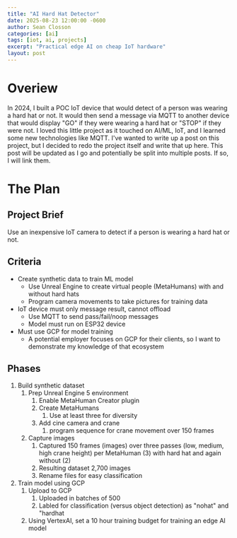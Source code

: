 ```yaml
---
title: "AI Hard Hat Detector"
date: 2025-08-23 12:00:00 -0600
author: Sean Closson
categories: [ai]
tags: [iot, ai, projects]
excerpt: "Practical edge AI on cheap IoT hardware"
layout: post
---
```

# Overiew
In 2024, I built a POC IoT device that would detect of a person was wearing a hard hat or not. It would then send a message via MQTT to another device that would display "GO" if they were wearing a hard hat or "STOP" if they were not.  I loved this little project as it touched on AI/ML, IoT, and I learned some new technologies like MQTT. I've wanted to write up a post on this project, but I decided to redo the project itself and write that up here.  This post will be updated as I go and potentially be split into multiple posts.  If so, I will link them.

# The Plan
## Project Brief
Use an inexpensive IoT camera to detect if a person is wearing a hard hat or not.

## Criteria
* Create synthetic data to train ML model
  * Use Unreal Engine to create virtual people (MetaHumans) with and without hard hats
  * Program camera movements to take pictures for training data
* IoT device must only message result, cannot offload
  * Use MQTT to send pass/fail/noop messages
  * Model must run on ESP32 device
* Must use GCP for model training
  * A potential employer focuses on GCP for their clients, so I want to demonstrate my knowledge of that ecosystem

## Phases
1. Build synthetic dataset
   1. Prep Unreal Engine 5 environment
      1. Enable MetaHuman Creator plugin
      2. Create MetaHumans
         1. Use at least three for diversity
      3. Add cine camera and crane
         1. program sequence for crane movement over 150 frames
   2. Capture images
      1. Captured 150 frames (images) over three passes (low, medium, high crane height) per MetaHuman (3) with hard hat and again without (2)
      2. Resulting dataset 2,700 images
      3. Rename files for easy classification
2. Train model using GCP
   1. Upload to GCP
      1. Uploaded in batches of 500
      2. Labled for classification (versus object detection) as "nohat" and "hardhat
   2. Using VertexAI, set a 10 hour training budget for training an edge AI model
         
